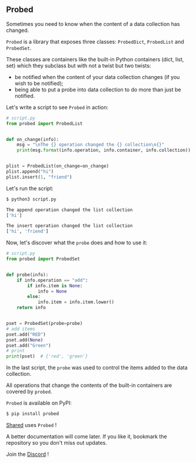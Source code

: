 ## Probed

Sometimes you need to know when the content of a data collection has changed.

`Probed` is a library that exposes three classes: `ProbedDict`, `ProbedList` and `ProbedSet`.

These classes are containers like the built-in Python containers (dict, list, set) which they subclass but with not a twist but two twists:

- be notified when the content of your data collection changes (if you wish to be notified);
- being able to put a probe into data collection to do more than just be notified.

Let's write a script to see `Probed` in action:

```python
# script.py
from probed import ProbedList


def on_change(info):
    msg = "\nThe {} operation changed the {} collection\n{}"
    print(msg.format(info.operation, info.container, info.collection))


plist = ProbedList(on_change=on_change)
plist.append("hi")
plist.insert(1, "friend")

```

Let's run the script:

```bash
$ python3 script.py

The append operation changed the list collection
['hi']

The insert operation changed the list collection
['hi', 'friend']
```

Now, let's discover what the `probe` does and how to use it:

```python
# script.py
from probed import ProbedSet


def probe(info):
    if info.operation == "add":
        if info.item is None:
            info = None
        else:
            info.item = info.item.lower()
    return info


pset = ProbedSet(probe=probe)
# add items
pset.add("RED")
pset.add(None)
pset.add("Green")
# print
print(pset)  # {'red', 'green'}

```

In the last script, the `probe` was used to control the items added to the data collection.

All operations that change the contents of the built-in containers are covered by `probed`.

`Probed` is available on PyPI:

```bash
$ pip install probed
```

[Shared](https://github.com/pyrustic/shared) uses `Probed` !


A better documentation will come later. If you like it, bookmark the repository so you don't miss out updates.


Join the [Discord](https://discord.gg/fSZ6nxzVd6) !
